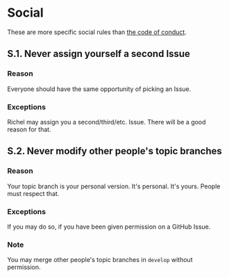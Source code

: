 # Social

These are more specific social rules than [the code of conduct](../code_of_conduct.md).

## S.1. Never assign yourself a second Issue

### Reason

Everyone should have the same opportunity of picking an Issue. 

### Exceptions

Richel may assign you a second/third/etc. Issue. There will be a good reason for that.

## S.2. Never modify other people's topic branches

### Reason

Your topic branch is your personal version. It's personal. It's yours. People must respect that.

### Exceptions 

If you may do so, if you have been given permission on a GitHub Issue.

### Note

You may merge other people's topic branches in `develop` without permission.

